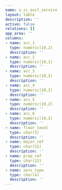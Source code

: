 ```yaml
---
name: u_sc_excl_service
layout: table
description: ''
active: false
relations: []
app_area: ''
columns:
- name: acc_1
  type: numeric(10,2)
  description: ''
- name: acc_2
  type: numeric(10,2)
  description: ''
- name: acc_3
  type: numeric(10,2)
  description: ''
- name: acc_4
  type: numeric(10,2)
  description: ''
- name: acc_5
  type: numeric(10,2)
  description: ''
- name: acc_6
  type: numeric(10,2)
  description: ''
- name: floor_level
  type: char(3)
  description: ''
- name: major_ref
  type: char(12)
  description: ''
- name: prop_ref
  type: char(12)
  description: ''
- name: serv_type
  type: char(4)
  description: ''
---
```


